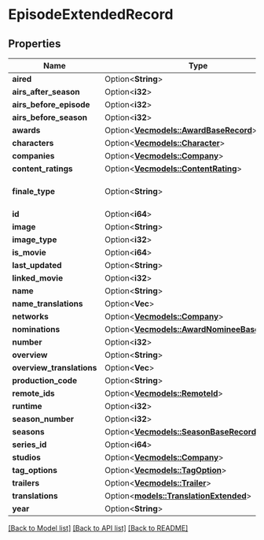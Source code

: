 # EpisodeExtendedRecord

## Properties

Name | Type | Description | Notes
------------ | ------------- | ------------- | -------------
**aired** | Option<**String**> |  | [optional]
**airs_after_season** | Option<**i32**> |  | [optional]
**airs_before_episode** | Option<**i32**> |  | [optional]
**airs_before_season** | Option<**i32**> |  | [optional]
**awards** | Option<[**Vec<models::AwardBaseRecord>**](AwardBaseRecord.md)> |  | [optional]
**characters** | Option<[**Vec<models::Character>**](Character.md)> |  | [optional]
**companies** | Option<[**Vec<models::Company>**](Company.md)> |  | [optional]
**content_ratings** | Option<[**Vec<models::ContentRating>**](ContentRating.md)> |  | [optional]
**finale_type** | Option<**String**> | season, midseason, or series | [optional]
**id** | Option<**i64**> |  | [optional]
**image** | Option<**String**> |  | [optional]
**image_type** | Option<**i32**> |  | [optional]
**is_movie** | Option<**i64**> |  | [optional]
**last_updated** | Option<**String**> |  | [optional]
**linked_movie** | Option<**i32**> |  | [optional]
**name** | Option<**String**> |  | [optional]
**name_translations** | Option<**Vec<String>**> |  | [optional]
**networks** | Option<[**Vec<models::Company>**](Company.md)> |  | [optional]
**nominations** | Option<[**Vec<models::AwardNomineeBaseRecord>**](AwardNomineeBaseRecord.md)> |  | [optional]
**number** | Option<**i32**> |  | [optional]
**overview** | Option<**String**> |  | [optional]
**overview_translations** | Option<**Vec<String>**> |  | [optional]
**production_code** | Option<**String**> |  | [optional]
**remote_ids** | Option<[**Vec<models::RemoteId>**](RemoteID.md)> |  | [optional]
**runtime** | Option<**i32**> |  | [optional]
**season_number** | Option<**i32**> |  | [optional]
**seasons** | Option<[**Vec<models::SeasonBaseRecord>**](SeasonBaseRecord.md)> |  | [optional]
**series_id** | Option<**i64**> |  | [optional]
**studios** | Option<[**Vec<models::Company>**](Company.md)> |  | [optional]
**tag_options** | Option<[**Vec<models::TagOption>**](TagOption.md)> |  | [optional]
**trailers** | Option<[**Vec<models::Trailer>**](Trailer.md)> |  | [optional]
**translations** | Option<[**models::TranslationExtended**](TranslationExtended.md)> |  | [optional]
**year** | Option<**String**> |  | [optional]

[[Back to Model list]](../README.md#documentation-for-models) [[Back to API list]](../README.md#documentation-for-api-endpoints) [[Back to README]](../README.md)


